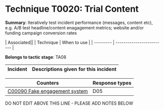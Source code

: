 # Technique T0020: Trial Content

**Summary**: Iteratively test incident performance (messages, content etc), e.g. A/B test headline/content enagagement metrics; website and/or funding campaign conversion rates


| Associated||
| Technique | When to use |
| --------- | ------------------------- |


**Belongs to tactic stage**: TA08


| Incident | Descriptions given for this incident |
| -------- | -------------------- |



| Counters | Response types |
| -------- | -------------- |
| [C00090 Fake engagement system](../../generated_pages/counters/C00090.md) | D05 |


DO NOT EDIT ABOVE THIS LINE - PLEASE ADD NOTES BELOW
